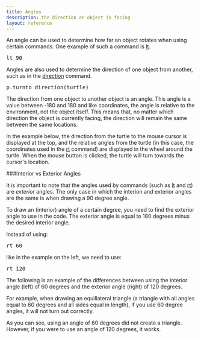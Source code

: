 ```yaml
---
title: Angles
description: the direction an object is facing
layout: reference
---
```


An angle can be used to determine how far an object rotates when using certain commands. One example of such a command is [lt](lt.html). 

<pre class="jumbo">
lt <span data-dfn="angle">90</span>
</pre>

Angles are also used to determine the direction of one object from another, such as in the [direction](direction.html) command. 

<pre class="jumbo">
p.turnto <span data-dfn="returns an angle">direction(turtle)</span>
</pre>

The direction from one object to another object is an angle. This angle is a value between -180 and 180 and like coordinates, the angle is relative to the environment, not the object itself. This means that, no matter which direction the object is currently facing, the direction will remain the same between the same locations. 

In the example below, the direction from the turtle to the mouse cursor is displayed at the top, and the relative angles from the turtle (in this case, the coordinates used in the [rt](rt.html) command) are displayed in the wheel around the turtle. When the mouse button is clicked, the turtle will turn towards the cursor's location. 

<script type="demo" height=300 width=300>
speed Infinity
drawDiagram = ->
  fd 100
  label 0, labelSide: 'centered'
  bk 15
  pen black
  bk 5
  pen blue, 3
  bk 80
  pen null
  for i in [15..165] by 15
    rt i
    fd 100
    label i, labelSide: 'centered'
    bk 15
    pen black
    bk 5
    pen lightgray
    bk 80
    pen null
    lt 2*i
    fd 100
    label -i, labelSide: 'centered'
    bk 15
    pen black
    bk 5
    pen lightgray
    bk 80
    pen null
    rt i
  rt 180
  fd 100
  label 180, labelSide: 'centered'
  bk 15
  pen black
  bk 5
  pen gray
  bk 80
  pen null
  fd 80
  rt 90
  pen black, 2
  rt 360, 80
  pen null
  rt 90
  fd 80
  dot white, 30

mousedown ->
  turnto lastmousemove
  cg()
  drawDiagram()

drawDiagram()

p = write ""
d = new Turtle
  opacity: 0
tick 200, ->
  c = new Sprite
    opacity: 0
  d.drawon c
  d.pen red
  d.turnto lastmousemove
  d.fd 80
  d.home()
  p.html "direction to mouse: " + direction(lastmousemove)
  await done defer()
  c.remove()
</script>

###Interior vs Exterior Angles

It is important to note that the angles used by commands (such as [lt](lt.html) and [rt](rt.html)) are *exterior* angles. The only case in which the interion and exterior angles are the same is when drawing a 90 degree angle. 

To draw an (interior) angle of a certain degree, you need to find the exterior angle to use in the code. The exterior angle is equal to 180 degrees minus the desired interior angle. 

Instead of using:

<pre class="jumbo">
rt 60
</pre>

like in the example on the left, we need to use: 

<pre class="jumbo">
rt <span data-dfn="180 - 60">120</span>
</pre>

The following is an example of the differences between using the interior angle (left) of 60 degrees and the exterior angle (right) of 120 degrees. 

<script type="figure" height=180 width=300>
speed 10
angle1 = 60
angle2 = 180 - angle1

drawAngle = (angle) ->
  plan ->
    pen mediumpurple, 1
    fd 50
    bk 25
    rt 90
    rt angle, 25
    lt 180
    lt angle/2, 25
    rt 90
    pen null
    fd 20
    label angle + "°", labelSide: 'centered'
    bk 45
    lt angle/2
    pen red

slide -75, -75
pen red
fd 100
drawAngle(angle1)
rt angle1
drawAngle(angle2)
fd 100
pen null
home()

slide 25, -75
pen red
fd 100
drawAngle(angle2)
rt angle2
drawAngle(angle1)
fd 100
</script>

For example, when drawing an equillateral triangle (a triangle with all angles equal to 60 degrees and all sides equal in length), if you use 60 degree angles, it will not turn out correctly. 

<script type="figure" height=200 width=300>
demo ->
  speed 10
  angle1 = 60
  angle2 = 180 - angle1
  
  drawAngle = (angle) ->
    plan ->
      pen mediumpurple, 1
      fd 50
      bk 25
      rt 90
      rt angle, 25
      lt 180
      lt angle/2, 25
      rt 90
      pen null
      fd 20
      label angle + "°", labelSide: 'centered'
      bk 45
      lt angle/2
      pen red
      
  slide -100, -75
  pen red
  for i in [1..3]
    fd 100
    drawAngle(angle1)
    rt angle1
    drawAngle(angle2)
  fd 100
</script>

As you can see, using an angle of 60 degrees did not create a triangle. However, if you were to use an angle of 120 degrees, it works. 
<script type="figure" height=200 width=300>
demo ->
  speed 10
  angle1 = 120
  angle2 = 180 - angle1
  
  drawAngle = (angle) ->
    plan ->
      pen mediumpurple, 1
      fd 50
      bk 25
      rt 90
      rt angle, 25
      lt 180
      lt angle/2, 25
      rt 90
      pen null
      fd 20
      label angle + "°", labelSide: 'centered'
      bk 45
      lt angle/2
      pen red
      
  slide -25, -25
  pen red
  for i in [1..3]
    fd 100
    drawAngle(angle1)
    rt angle1
    drawAngle(angle2)
  fd 100
</script>
